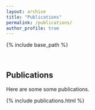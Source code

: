```yaml
---
layout: archive
title: "Publications"
permalink: /publications/
author_profile: true
---
```


{% include base_path %}

<br>
<h2 class="cover-heading">Publications</h2>
<p>Here are some some publications.</p>
<div class="row">
{% include publications.html %}
</div>